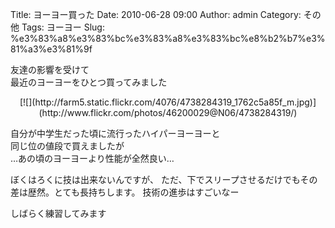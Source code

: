 Title: ヨーヨー買った
Date: 2010-06-28 09:00
Author: admin
Category: その他
Tags: ヨーヨー
Slug: %e3%83%a8%e3%83%bc%e3%83%a8%e3%83%bc%e8%b2%b7%e3%81%a3%e3%81%9f

友達の影響を受けて  
最近のヨーヨーをひとつ買ってみました

<p>
<center>
[![](http://farm5.static.flickr.com/4076/4738284319_1762c5a85f_m.jpg)](http://www.flickr.com/photos/46200029@N06/4738284319/)

</center>
  
自分が中学生だった頃に流行ったハイパーヨーヨーと  
同じ位の値段で買えましたが  
…あの頃のヨーヨーより性能が全然良い…

</p>
ぼくはろくに技は出来ないんですが、  
ただ、下でスリープさせるだけでもその差は歴然。とても長持ちします。  
技術の進歩はすごいなー

しばらく練習してみます
